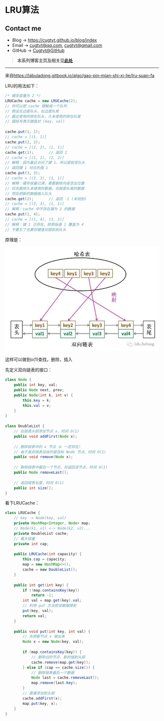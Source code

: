 # LRU算法

## Contact me

* Blog -> <https://cugtyt.github.io/blog/index>
* Email -> <cugtyt@qq.com>, <cugtyt@gmail.com>
* GitHub -> [Cugtyt@GitHub](https://github.com/Cugtyt)

> **本系列博客主页及相关见**[**此处**](https://cugtyt.github.io/blog/intv/index)

---

来自<https://labuladong.gitbook.io/algo/gao-pin-mian-shi-xi-lie/lru-suan-fa>

LRU的用法如下：

``` java
/* 缓存容量为 2 */
LRUCache cache = new LRUCache(2);
// 你可以把 cache 理解成一个队列
// 假设左边是队头，右边是队尾
// 最近使用的排在队头，久未使用的排在队尾
// 圆括号表示键值对 (key, val)

cache.put(1, 1);
// cache = [(1, 1)]
cache.put(2, 2);
// cache = [(2, 2), (1, 1)]
cache.get(1);       // 返回 1
// cache = [(1, 1), (2, 2)]
// 解释：因为最近访问了键 1，所以提前至队头
// 返回键 1 对应的值 1
cache.put(3, 3);
// cache = [(3, 3), (1, 1)]
// 解释：缓存容量已满，需要删除内容空出位置
// 优先删除久未使用的数据，也就是队尾的数据
// 然后把新的数据插入队头
cache.get(2);       // 返回 -1 (未找到)
// cache = [(3, 3), (1, 1)]
// 解释：cache 中不存在键为 2 的数据
cache.put(1, 4);    
// cache = [(1, 4), (3, 3)]
// 解释：键 1 已存在，把原始值 1 覆盖为 4
// 不要忘了也要将键值对提前到队头
```

原理是：

![](R/lru.jpg)

这样可以做到o(1)查找，删除，插入

先定义双向链表的接口：

``` java
class Node {
    public int key, val;
    public Node next, prev;
    public Node(int k, int v) {
        this.key = k;
        this.val = v;
    }
}

class DoubleList {  
    // 在链表头部添加节点 x，时间 O(1)
    public void addFirst(Node x);

    // 删除链表中的 x 节点（x 一定存在）
    // 由于是双链表且给的是目标 Node 节点，时间 O(1)
    public void remove(Node x);

    // 删除链表中最后一个节点，并返回该节点，时间 O(1)
    public Node removeLast();

    // 返回链表长度，时间 O(1)
    public int size();
}
```

看下LRUCache：

``` java
class LRUCache {
    // key -> Node(key, val)
    private HashMap<Integer, Node> map;
    // Node(k1, v1) <-> Node(k2, v2)...
    private DoubleList cache;
    // 最大容量
    private int cap;

    public LRUCache(int capacity) {
        this.cap = capacity;
        map = new HashMap<>();
        cache = new DoubleList();
    }

    public int get(int key) {
        if (!map.containsKey(key))
            return -1;
        int val = map.get(key).val;
        // 利用 put 方法把该数据提前
        put(key, val);
        return val;
    }

    public void put(int key, int val) {
        // 先把新节点 x 做出来
        Node x = new Node(key, val);

        if (map.containsKey(key)) {
            // 删除旧的节点，新的插到头部
            cache.remove(map.get(key));
        } else if (cap == cache.size()) {
            // 删除链表最后一个数据
            Node last = cache.removeLast();
            map.remove(last.key);
        }
        // 直接添加到头部
        cache.addFirst(x);
        map.put(key, x);
    }
}
```


